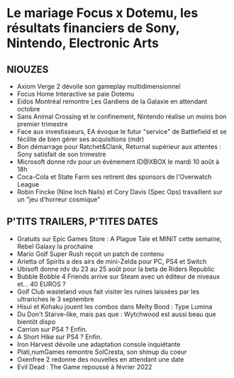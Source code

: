 # Le mariage Focus x Dotemu, les résultats financiers de Sony, Nintendo, Electronic Arts

## NIOUZES

- Axiom Verge 2 dévoile son gameplay multidimensionnel
- Focus Home Interactive se paie Dotemu
- Eidos Montréal remontre Les Gardiens de la Galaxie en attendant octobre
- Sans Animal Crossing et le confinement, Nintendo réalise un moins bon premier trimestre
- Face aux investisseurs, EA évoque le futur "service" de Battlefield et se fécilite de bien gérer ses acquisitions (mdr)
- Bon démarrage pour Ratchet&Clank, Returnal supérieur aux attentes : Sony satisfait de son trimestre
- Microsoft donne rdv pour un évènement ID@XBOX le mardi 10 août à 18h
- Coca-Cola et State Farm ses retirent des sponsors de l'Overwatch League
- Robin Fincke (Nine Inch Nails) et Cory Davis (Spec Ops) travaillent sur un "jeu d'horreur cosmique"

## P'TITS TRAILERS, P'TITES DATES

- Gratuits sur Epic Games Store : A Plague Tale et MINIT cette semaine, Rebel Galaxy la prochaine
- Mario Golf Super Rush reçoit un patch de contenu
- Arietta of Spirits a des airs de mini-Zelda pour PC, PS4 et Switch
- Ubisoft donne rdv du 23 au 25 août pour la beta de Riders Republic
- Bubble Bobble 4 Friends arrive sur Steam avec un éditeur de niveaux et... 40 EUROS ?
- Golf Club wasteland vous fait visiter les ruines laissées par les ultrariches le 3 septembre
- Hisui et Kohaku jouent les combos dans Melty Bood : Type Lumina
- Du Don't Starve-like, mais pas que : Wytchwood est aussi beau que bientôt dispo
- Carrion sur PS4 ? Enfin.
- A Short Hike sur PS4 ? Enfin.
- Iron Harvest dévoile une adaptation console inquiétante
- Plati,numGames remontre SolCresta, son shmup du coeur
- Oxenfree 2 redonne des nouvelles en attendant une date
- Evil Dead : The Game repoussé à février 2022
